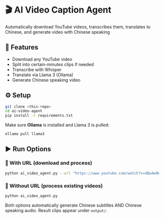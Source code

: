 # 🎬 AI Video Caption Agent

Automatically download YouTube videos, transcribes them, translates to Chinese, and generate video with Chinese speaking

## 🧠 Features
- Download any YouTube video
- Split into certain-minutes clips if needed 
- Transcribe with Whisper
- Translate via Llama 3 (Ollama)
- Generate Chinese speaking video

## ⚙️ Setup
```bash
git clone <this-repo>
cd ai-video-agent
pip install -r requirements.txt
```

Make sure **Ollama** is installed and Llama 3 is pulled:
```bash
ollama pull llama3
```

## ▶️ Run Options

### 🎵 With URL (download and process)
```bash
python ai_video_agent.py --url "https://www.youtube.com/watch?v=dQw4w9WgXcQ"
```

### 🎵 Without URL (process existing videos)
```bash
python ai_video_agent.py
```

Both options automatically generate Chinese subtitles AND Chinese speaking audio. Result clips appear under `output/`.
